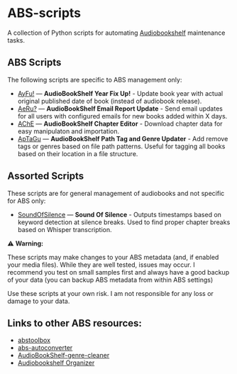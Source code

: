 # ABS-scripts

A collection of Python scripts for automating [Audiobookshelf](https://www.audiobookshelf.org/) maintenance tasks.

## ABS Scripts
The following scripts are specific to ABS management only:

- [AyFu!](AyFu.md) — **AudioBookShelf Year Fix Up!** - Update book year with actual original published date of book (instead of audiobook release).
- [AeRu?](AeRu.md) — **AudioBookShelf Email Report Update** - Send email updates for all users with configured emails for new books added within X days.
- [AChE](AChE.md) — **AudioBookShelf Chapter Editor** - Download chapter data for easy manipulaton and importation.
- [ApTaGu](ApTaGu.md) — **AudioBookShelf Path Tag and Genre Updater** - Add remove tags or genres based on file path patterns.  Useful for tagging all books based on their location in a file structure.

## Assorted Scripts
These scripts are for general management of audiobooks and not specific for ABS only:
- [SoundOfSilence](SoundOfSilence.md) — **Sound Of Silence** - Outputs timestamps based on keyword detection at silence breaks.  Used to find proper chapter breaks based on Whisper transcription.

⚠️ **Warning:**

These scripts may make changes to your ABS metadata (and, if enabled your media files).
While they are well tested, issues may occur.
I recommend you test on small samples first and always have a good backup of your data (you can backup ABS metadata from within ABS settings)

Use these scripts at your own risk. I am not responsible for any loss or damage to your data.

## Links to other ABS resources:
- [abstoolbox](https://github.com/vito0912/abstoolbox)
- [abs-autoconverter](https://github.com/Vito0912/abs-autoconverter)
- [AudioBookShelf-genre-cleaner](https://github.com/gvarph/AudioBookShelf-genre-cleaner)
- [Audiobookshelf Organizer](https://github.com/jeeftor/audiobook-organizer)
